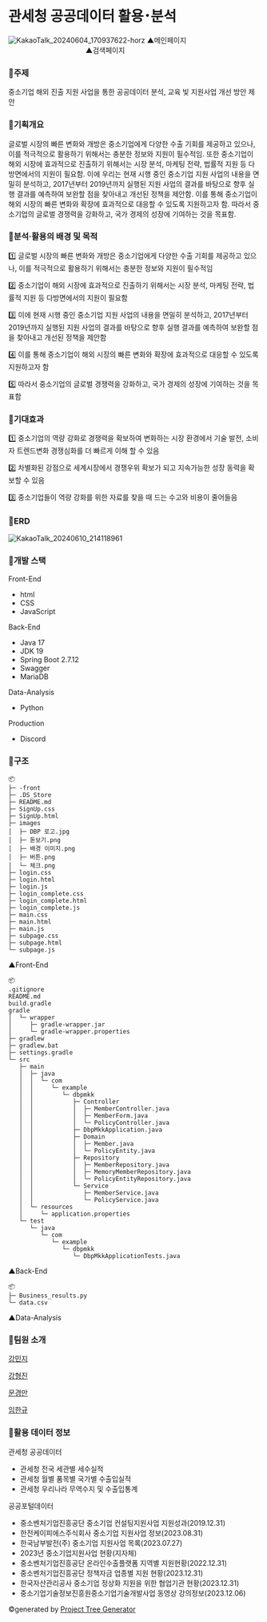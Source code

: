 # 관세청 공공데이터 활용･분석

![KakaoTalk_20240604_170937622-horz](https://github.com/DBP-mlkk/back/assets/123048828/77d99a81-de89-4d98-a43d-a6afe4bd7804)
▲메인페이지ㅤㅤㅤㅤㅤㅤㅤㅤㅤㅤㅤㅤㅤㅤㅤㅤㅤㅤㅤㅤㅤㅤㅤ▲검색페이지

### 🍔주제
중소기업 해외 진출 지원 사업을 통한 공공데이터 분석, 교육 빛 지원사업 개선 방안 제안

### 🍔기획개요
글로벌 시장의 빠른 변화와 개방은 중소기업에게 다양한 수출 기회를 제공하고 있으나, 이를 적극적으로 활용하기 위해서는 충분한 정보와 지원이 필수적임. 또한 중소기업이 해외 시장에 효과적으로 진출하기 위해서는 시장 분석, 마케팅 전략, 법률적 지원 등 다방면에서의 지원이 필요함. 이에 우리는 현재 시행 중인 중소기업 지원 사업의 내용을 면밀히 분석하고, 2017년부터 2019년까지 실행된 지원 사업의 결과를 바탕으로 향후 실행 결과를 예측하여 보완할 점을 찾아내고 개선된 정책을 제안함. 이를 통해 중소기업이 해외 시장의 빠른 변화와 확장에 효과적으로 대응할 수 있도록 지원하고자 함. 따라서 중소기업의 글로벌 경쟁력을 강화하고, 국가 경제의 성장에 기여하는 것을 목표함.

### 🍔분석·활용의 배경 및 목적
1️⃣ 글로벌 시장의 빠른 변화와 개방은 중소기업에게 다양한 수출 기회를 제공하고 있으나, 이를 적극적으로 활용하기 위해서는 충분한 정보와 지원이 필수적임

2️⃣ 중소기업이 해외 시장에 효과적으로 진출하기 위해서는 시장 분석, 마케팅 전략, 법률적 지원 등 다방면에서의 지원이 필요함

3️⃣ 이에 현재 시행 중인 중소기업 지원 사업의 내용을 면밀히 분석하고, 2017년부터 2019년까지 실행된 지원 사업의 결과를 바탕으로 향후 실행 결과를 예측하여 보완할 점을 찾아내고 개선된 정책을 제안함

4️⃣ 이를 통해 중소기업이 해외 시장의 빠른 변화와 확장에 효과적으로 대응할 수 있도록 지원하고자 함

5️⃣ 따라서 중소기업의 글로벌 경쟁력을 강화하고, 국가 경제의 성장에 기여하는 것을 목표함

### 🍔기대효과
1️⃣ 중소기업의 역량 강화로 경쟁력을 확보하여 변화하는 시장 환경에서 기술 발전, 소비자 트렌드변화 경쟁심화를 더 빠르게 이해 할 수 있음

2️⃣ 차별화된 강점으로 세계시장에서 경쟁우위 확보가 되고 지속가능한 성장 동력을 확보할 수 있음

3️⃣ 중소기업들이 역량 강화를 위한 자료를 찾을 때 드는 수고와 비용이 줄어들음

### 🍔ERD
![KakaoTalk_20240610_214118961](https://github.com/DBP-mlkk/.github/assets/123048828/dd92a128-1766-4690-bbdd-86375aaf5540)

### 🍔개발 스택
Front-End
- html
- CSS
- JavaScript

Back-End
- Java 17
- JDK 19
- Spring Boot 2.7.12
- Swagger
- MariaDB

Data-Analysis
- Python

Production
- Discord

### 🍔구조
```
📦 
├─ -front
├─ .DS_Store
├─ README.md
├─ SignUp.css
├─ SignUp.html
├─ images
│  ├─ DBP 로고.jpg
│  ├─ 돋보기.png
│  ├─ 배경 이미지.png
│  ├─ 버튼.png
│  └─ 체크.png
├─ login.css
├─ login.html
├─ login.js
├─ login_complete.css
├─ login_complete.html
├─ login_complete.js
├─ main.css
├─ main.html
├─ main.js
├─ subpage.css
├─ subpage.html
└─ subpage.js
```
▲Front-End

```
📦 
.gitignore
README.md
build.gradle
gradle
│  └─ wrapper
│     ├─ gradle-wrapper.jar
│     └─ gradle-wrapper.properties
├─ gradlew
├─ gradlew.bat
├─ settings.gradle
└─ src
   ├─ main
   │  ├─ java
   │  │  └─ com
   │  │     └─ example
   │  │        └─ dbpmkk
   │  │           ├─ Controller
   │  │           │  ├─ MemberController.java
   │  │           │  ├─ MemberForm.java
   │  │           │  └─ PolicyController.java
   │  │           ├─ DbpMkkApplication.java
   │  │           ├─ Domain
   │  │           │  ├─ Member.java
   │  │           │  └─ PolicyEntity.java
   │  │           ├─ Repository
   │  │           │  ├─ MemberRepository.java
   │  │           │  ├─ MemoryMemberRepository.java
   │  │           │  └─ PolicyEntityRepository.java
   │  │           └─ Service
   │  │              ├─ MemberService.java
   │  │              └─ PolicyService.java
   │  └─ resources
   │     └─ application.properties
   └─ test
      └─ java
         └─ com
            └─ example
               └─ dbpmkk
                  └─ DbpMkkApplicationTests.java
```
▲Back-End

```
📦 
├─ Business_results.py
└─ data.csv
```
▲Data-Analysis

### 🍔팀원 소개
[강민지](https://github.com/alswl0912)

[강형진](https://github.com/rapidswap)

[문경만](https://github.com/MunKyungMan)

[임한규](https://github.com/ekrndjaak)

### 🍔활용 데이터 정보
관세청 공공데이터
- 관세청 전국 세관별 세수실적
- 관세청 월별 품목별 국가별 수출입실적
- 관세청 우리나라 무역수지 및 수출입통계

공공포털데이터
- 중소벤처기업진흥공단 중소기업 컨설팅지원사업 지원성과(2019.12.31)
- 한전케이피에스주식회사 중소기업 지원사업 정보(2023.08.31)
- 한국남부발전(주) 중소기업 지원사업 목록(2023.07.27)
- 2023년 중소기업지원사업 현황(지자체)
- 중소벤처기업진흥공단 온라인수출플랫폼 지역별 지원현황(2022.12.31)
- 중소벤처기업진흥공단 정책자금 업종별 지원 현황(2023.12.31)
- 한국자산관리공사 중소기업 정상화 지원을 위한 협업기관 현황(2023.12.31)
- 중소기업기술정보진흥원중소기업기술개발사업 동영상 강의정보(2023.12.06)

©generated by [Project Tree Generator](https://woochanleee.github.io/project-tree-generator)
